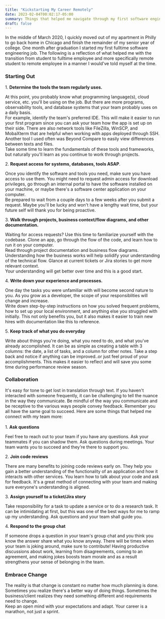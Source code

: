 ```yaml
---
title: "Kickstarting My Career Remotely"
date: 2023-02-04T00:02:17-05:00
summary: Things that helped me navigate through my first software engineering job right out of college.
draft: false
---
```

In the middle of March 2020, I quickly moved out of my apartment in Philly to go back home in Chicago and finish the remainder of my senior year of college. One month after graduation I started my first fulltime software engineering job. The following is a reflection of what helped me with the transition from student to fulltime employee and more specifically remote student to remote employee in a manner I would've told myself at the time.
<br />

<h3>Starting Out</h3>
1. <b>Determine the tools the team regularly uses.</b> 
<p> At this point, you probably know what programming language(s), cloud service, etc. you'll be using on the job. But there are more programs, observability tools, and database systems that your team probably uses on a daily basis. 
<br />For example, identify the team's preferred IDE. This will make it easier to run your first program since you can ask your team how the app is set up on their side. There are also network tools like FileZilla, WinSCP, and MobaXterm that are helpful when working with apps deployed through SSH. Another tool I used often was Beyond Compare to easily view differences between texts and files. 
<br />Take some time to learn the fundamentals of these tools and frameworks, but naturally you'll learn as you continue to work through projects. </p>
2. <b>Request access for systems, databases, tools ASAP</b>. <p> Once you identify the software and tools you need, make sure you have access to use them. You might need to request admin access for download privileges, go through an internal portal to have the software installed on your machine, or maybe there's a software center application on your computer. 
<br />Be prepared to wait from a couple days to a few weeks after you submit a request. Maybe you'll be lucky and won't have a lengthy wait time, but your future self will thank you for being proactive. </p>
3. <b>Walk through projects, business context/flow diagrams, and other documentation.</b> <p> Waiting for access requests? Use this time to familiarize yourself with the codebase. Clone an app, go through the flow of the code, and learn how to run it on your computer. 
<br />Read through project documentation and business flow diagrams. Understanding how the business works will help solidify your understanding of the technical flow. Glance at current tickets or Jira stories to get more relevant context. 
<br />Your understanding will get better over time and this is a good start. </p>
4. <b>Write down your experience and processes.</b> <p> One day the tasks you were unfamiliar with will become second nature to you. As you grow as a developer, the scope of your responsiblities will change and increase.
<br />Write down step-by-step instructions on how you solved frequent problems, how to set up your local environment, and anything else you struggled with initially. This not only benefits you, but it also makes it easier to train new hires with documentation like this to reference. </p>
5. <b>Keep track of what you do everyday</b> <p> Write about things you're doing, what you need to do, and what you've already accomplished. It can be as simple as creating a table with 3 columns: the date, a list of tasks, and a column for other notes. Take a step back and notice if anything can be improved..or just feel proud of your accomplishments. This makes it easier to reflect and will save you some time during performance review season. </p>

<h3>Collaboration</h3>
It's easy for tone to get lost in translation through text. If you haven't interacted with someone frequently, it can be challenging to tell the nuance in the way they communicate. Be mindful of the way you communicate and be receptive to the various ways people convey feedback. Remember you all have the same goal to succeed. Here are some things that helped me connect with my team more:<br /><br />
1. <b>Ask questions</b> <p>Feel free to reach out to your team if you have any questions. Ask your teammates if you can shadow them. Ask questions during meetings. Your team wants you to succeed and they're there to support you.</p>
2. <b>Join code reviews</b> <p>There are many benefits to joining code reviews early on. They help you gain a better understanding of the functionality of an application and how it interacts with other services. You learn how to talk about your code and ask for feedback. It's a great method of connecting with your team and making sure everyone's understanding is aligned. </p>
3. <b>Assign yourself to a ticket/Jira story</b> <p>Take responsibility for a task to update a service or to do a research task. It can be intimidating at first, but this was one of the best ways for me to ramp up my understanding. Ask questions and your team shall guide you.</p>
4. <b>Respond to the group chat</b> <p>If someone drops a question in your team's group chat and you think you know the answer share what you know anyway. There will be times when your team is joking around, make sure to contribute! Having productive discussions about work, learning from disagreements, coming to an agreement, and making jokes boosts team morale and as a result strengthens your sense of belonging in the team. </p>

<h3>Embrace Change</h3>
The reality is that change is constant no matter how much planning is done. Sometimes you realize there's a better way of doing things. Sometimes the business/client realizes they need something different and requirements need to change.
<br />Keep an open mind with your expectations and adapt. Your career is a marathon, not just a sprint.